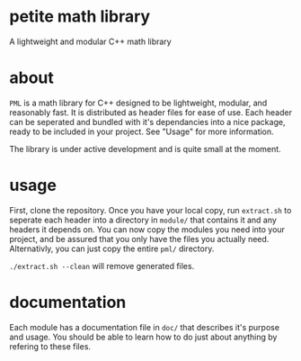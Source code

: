# petite math library

A lightweight and modular C++ math library

# about

`PML` is a math library for C++ designed to be lightweight, modular,
and reasonably fast. It is distributed as header files for ease of use.
Each header can be seperated and bundled with it's dependancies into
a nice package, ready to be included in your project. See "Usage" for
more information.

The library is under active development and is quite small at the moment.

# usage

First, clone the repository. Once you have your local copy, run
`extract.sh` to seperate each header into a directory in `module/`
that contains it and any headers it depends on. You can now copy the
modules you need into your project, and be assured that you only have
the files you actually need. Alternativly, you can just copy the entire
`pml/` directory.

`./extract.sh --clean` will remove generated files.

# documentation

Each module has a documentation file in `doc/` that describes it's purpose
and usage. You should be able to learn how to do just about anything by
refering to these files.

